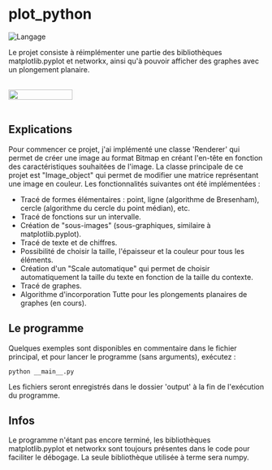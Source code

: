 # plot_python
![Langage](https://img.shields.io/badge/Langage-Python-f2cb1b)
<br/>

Le projet consiste à réimplémenter une partie des bibliothèques matplotlib.pyplot et networkx, ainsi qu'à pouvoir afficher des graphes avec un plongement planaire.

<br/>

<div style="display: flex; align-items: center;">
    <img src="https://i.imgur.com/ao0JzHl.png" style="width: 50%;">
</div>



<br/>


## Explications

Pour commencer ce projet, j'ai implémenté une classe 'Renderer' qui permet de créer une image au format Bitmap en créant l'en-tête en fonction des caractéristiques souhaitées de l'image.
La classe principale de ce projet est "Image_object" qui permet de modifier une matrice représentant une image en couleur.
Les fonctionnalités suivantes ont été implémentées :
- Tracé de formes élémentaires : point, ligne (algorithme de Bresenham), cercle (algorithme du cercle du point médian), etc.
- Tracé de fonctions sur un intervalle.
- Création de "sous-images" (sous-graphiques, similaire à matplotlib.pyplot).
- Tracé de texte et de chiffres.
- Possibilité de choisir la taille, l'épaisseur et la couleur pour tous les éléments.
- Création d'un "Scale automatique" qui permet de choisir automatiquement la taille du texte en fonction de la taille du contexte.
- Tracé de graphes.
- Algorithme d'incorporation Tutte pour les plongements planaires de graphes (en cours).

## Le programme
Quelques exemples sont disponibles en commentaire dans le fichier principal, et pour lancer le programme (sans arguments), exécutez :

    python __main__.py 
    
Les fichiers seront enregistrés dans le dossier 'output' à la fin de l'exécution du programme.

## Infos
Le programme n'étant pas encore terminé, les bibliothèques matplotlib.pyplot et networkx sont toujours présentes dans le code pour faciliter le débogage.
La seule bibliothèque utilisée à terme sera numpy.
